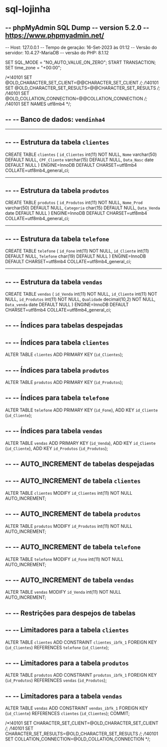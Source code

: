 # sql-lojinha
-- phpMyAdmin SQL Dump
-- version 5.2.0
-- https://www.phpmyadmin.net/
--
-- Host: 127.0.0.1
-- Tempo de geração: 16-Set-2023 às 01:12
-- Versão do servidor: 10.4.27-MariaDB
-- versão do PHP: 8.1.12

SET SQL_MODE = "NO_AUTO_VALUE_ON_ZERO";
START TRANSACTION;
SET time_zone = "+00:00";


/*!40101 SET @OLD_CHARACTER_SET_CLIENT=@@CHARACTER_SET_CLIENT */;
/*!40101 SET @OLD_CHARACTER_SET_RESULTS=@@CHARACTER_SET_RESULTS */;
/*!40101 SET @OLD_COLLATION_CONNECTION=@@COLLATION_CONNECTION */;
/*!40101 SET NAMES utf8mb4 */;

--
-- Banco de dados: `vendinha4`
--

-- --------------------------------------------------------

--
-- Estrutura da tabela `clientes`
--

CREATE TABLE `clientes` (
  `id_Clientes` int(11) NOT NULL,
  `Nome` varchar(50) DEFAULT NULL,
  `CPF_Cliente` varchar(15) DEFAULT NULL,
  `Data_Nasc` date DEFAULT NULL
) ENGINE=InnoDB DEFAULT CHARSET=utf8mb4 COLLATE=utf8mb4_general_ci;

-- --------------------------------------------------------

--
-- Estrutura da tabela `produtos`
--

CREATE TABLE `produtos` (
  `id_Produtos` int(11) NOT NULL,
  `Nome_Prod` varchar(50) DEFAULT NULL,
  `Categoria` char(15) DEFAULT NULL,
  `Data_Venda` date DEFAULT NULL
) ENGINE=InnoDB DEFAULT CHARSET=utf8mb4 COLLATE=utf8mb4_general_ci;

-- --------------------------------------------------------

--
-- Estrutura da tabela `telefone`
--

CREATE TABLE `telefone` (
  `id_Fone` int(11) NOT NULL,
  `id_Cliente` int(11) DEFAULT NULL,
  `Telefone` char(19) DEFAULT NULL
) ENGINE=InnoDB DEFAULT CHARSET=utf8mb4 COLLATE=utf8mb4_general_ci;

-- --------------------------------------------------------

--
-- Estrutura da tabela `vendas`
--

CREATE TABLE `vendas` (
  `id_Venda` int(11) NOT NULL,
  `id_Cliente` int(11) NOT NULL,
  `id_Produtos` int(11) NOT NULL,
  `Qualidade` decimal(10,2) NOT NULL,
  `Data_venda` date DEFAULT NULL
) ENGINE=InnoDB DEFAULT CHARSET=utf8mb4 COLLATE=utf8mb4_general_ci;

--
-- Índices para tabelas despejadas
--

--
-- Índices para tabela `clientes`
--
ALTER TABLE `clientes`
  ADD PRIMARY KEY (`id_Clientes`);

--
-- Índices para tabela `produtos`
--
ALTER TABLE `produtos`
  ADD PRIMARY KEY (`id_Produtos`);

--
-- Índices para tabela `telefone`
--
ALTER TABLE `telefone`
  ADD PRIMARY KEY (`id_Fone`),
  ADD KEY `id_Cliente` (`id_Cliente`);

--
-- Índices para tabela `vendas`
--
ALTER TABLE `vendas`
  ADD PRIMARY KEY (`id_Venda`),
  ADD KEY `id_Cliente` (`id_Cliente`),
  ADD KEY `id_Produtos` (`id_Produtos`);

--
-- AUTO_INCREMENT de tabelas despejadas
--

--
-- AUTO_INCREMENT de tabela `clientes`
--
ALTER TABLE `clientes`
  MODIFY `id_Clientes` int(11) NOT NULL AUTO_INCREMENT;

--
-- AUTO_INCREMENT de tabela `produtos`
--
ALTER TABLE `produtos`
  MODIFY `id_Produtos` int(11) NOT NULL AUTO_INCREMENT;

--
-- AUTO_INCREMENT de tabela `telefone`
--
ALTER TABLE `telefone`
  MODIFY `id_Fone` int(11) NOT NULL AUTO_INCREMENT;

--
-- AUTO_INCREMENT de tabela `vendas`
--
ALTER TABLE `vendas`
  MODIFY `id_Venda` int(11) NOT NULL AUTO_INCREMENT;

--
-- Restrições para despejos de tabelas
--

--
-- Limitadores para a tabela `clientes`
--
ALTER TABLE `clientes`
  ADD CONSTRAINT `clientes_ibfk_1` FOREIGN KEY (`id_Clientes`) REFERENCES `telefone` (`id_Cliente`);

--
-- Limitadores para a tabela `produtos`
--
ALTER TABLE `produtos`
  ADD CONSTRAINT `produtos_ibfk_1` FOREIGN KEY (`id_Produtos`) REFERENCES `vendas` (`id_Produtos`);

--
-- Limitadores para a tabela `vendas`
--
ALTER TABLE `vendas`
  ADD CONSTRAINT `vendas_ibfk_1` FOREIGN KEY (`id_Cliente`) REFERENCES `clientes` (`id_Clientes`);
COMMIT;

/*!40101 SET CHARACTER_SET_CLIENT=@OLD_CHARACTER_SET_CLIENT */;
/*!40101 SET CHARACTER_SET_RESULTS=@OLD_CHARACTER_SET_RESULTS */;
/*!40101 SET COLLATION_CONNECTION=@OLD_COLLATION_CONNECTION */;
